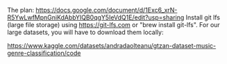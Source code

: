 The plan: https://docs.google.com/document/d/1Exc6_xrN-R5YwLwfMpnGniKdAbbYIQB0qgY5IeVdQ1E/edit?usp=sharing
Install git lfs (large file storage) using https://git-lfs.com or "brew install git-lfs".
For our large datasets, you will have to download them locally:

https://www.kaggle.com/datasets/andradaolteanu/gtzan-dataset-music-genre-classification/code

